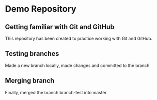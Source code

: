 # Demo Repository

## Getting familiar with Git and GitHub
This repository has been created to practice working with Git and GitHub.

## Testing branches
Made a new branch locally, made changes and committed to the branch

## Merging branch
Finally, merged the branch branch-test into master